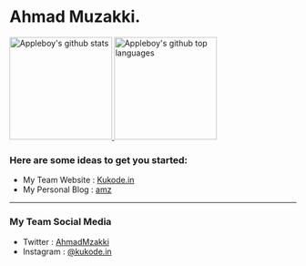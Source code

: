 
# Ahmad Muzakki. 

<a href="https://github.com/appleboy">
  <img height="180em" src="https://github-readme-stats.vercel.app/api?username=amuzakki&show_icons=true&theme=algolia&count_private=true" alt="Appleboy's github stats" />
  <img height="180em" src="https://github-readme-stats.vercel.app/api/top-langs/?username=amuzakki&theme=algolia&layout=compact" alt="Appleboy's github top languages" />
</a>
<br/>

<!-- <img src="https://github-readme-stats.vercel.app/api?username=amuzakki&show_icons=true&hide_border=true&include_all_commits=true&theme=algolia" alt="Stats" width="440" align="right">-->


### Here are some ideas to get you started:

- My Team Website : [Kukode.in](https://kukode.in)
- My Personal Blog : [amz](https://amz.my.id)

<hr>

### My Team Social Media



- Twitter : [AhmadMzakki](https://twitter.com/ahmadmzakki)
- Instagram : [@kukode.in](https://www.instagram.com/kukode.in)
